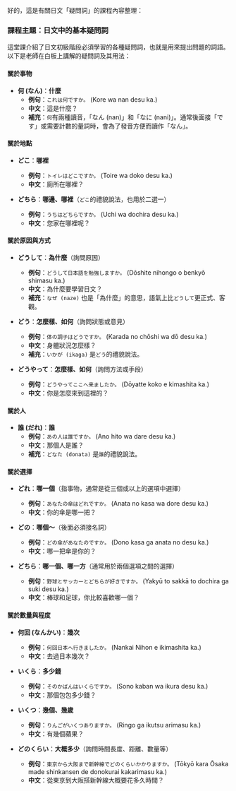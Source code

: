 
好的，這是有關日文「疑問詞」的課程內容整理：

### **課程主題：日文中的基本疑問詞**

這堂課介紹了日文初級階段必須學習的各種疑問詞，也就是用來提出問題的詞語。以下是老師在白板上講解的疑問詞及其用法：

#### **關於事物**

*   **何 (なん)**：**什麼**
    *   **例句**：`これは何ですか。` (Kore wa nan desu ka.)
    *   **中文**：這是什麼？
    *   **補充**：`何`有兩種讀音，「なん (nan)」和「なに (nani)」。通常後面接「です」或需要計數的量詞時，會為了發音方便而讀作「なん」。

#### **關於地點**

*   **どこ**：**哪裡**
    *   **例句**：`トイレはどこですか。` (Toire wa doko desu ka.)
    *   **中文**：廁所在哪裡？

*   **どちら**：**哪邊、哪裡**（`どこ`的禮貌說法，也用於二選一）
    *   **例句**：`うちはどちらですか。` (Uchi wa dochira desu ka.)
    *   **中文**：您家在哪裡呢？

#### **關於原因與方式**

*   **どうして**：**為什麼**（詢問原因）
    *   **例句**：`どうして日本語を勉強しますか。` (Dōshite nihongo o benkyō shimasu ka.)
    *   **中文**：為什麼要學習日文？
    *   **補充**：`なぜ (naze)` 也是「為什麼」的意思，語氣上比`どうして`更正式、客觀。

*   **どう**：**怎麼樣、如何**（詢問狀態或意見）
    *   **例句**：`体の調子はどうですか。` (Karada no chōshi wa dō desu ka.)
    *   **中文**：身體狀況怎麼樣？
    *   **補充**：`いかが (ikaga)` 是`どう`的禮貌說法。

*   **どうやって**：**怎麼樣、如何**（詢問方法或手段）
    *   **例句**：`どうやってここへ来ましたか。` (Dōyatte koko e kimashita ka.)
    *   **中文**：你是怎麼來到這裡的？

#### **關於人**

*   **誰 (だれ)**：**誰**
    *   **例句**：`あの人は誰ですか。` (Ano hito wa dare desu ka.)
    *   **中文**：那個人是誰？
    *   **補充**：`どなた (donata)` 是`誰`的禮貌說法。

#### **關於選擇**

*   **どれ**：**哪一個**（指事物，通常是從三個或以上的選項中選擇）
    *   **例句**：`あなたの傘はどれですか。` (Anata no kasa wa dore desu ka.)
    *   **中文**：你的傘是哪一把？

*   **どの**：**哪個～**（後面必須接名詞）
    *   **例句**：`どの傘があなたのですか。` (Dono kasa ga anata no desu ka.)
    *   **中文**：哪一把傘是你的？

*   **どちら**：**哪一個、哪一方**（通常用於兩個選項之間的選擇）
    *   **例句**：`野球とサッカーとどちらが好きですか。` (Yakyū to sakkā to dochira ga suki desu ka.)
    *   **中文**：棒球和足球，你比較喜歡哪一個？

#### **關於數量與程度**

*   **何回 (なんかい)**：**幾次**
    *   **例句**：`何回日本へ行きましたか。` (Nankai Nihon e ikimashita ka.)
    *   **中文**：去過日本幾次？

*   **いくら**：**多少錢**
    *   **例句**：`そのかばんはいくらですか。` (Sono kaban wa ikura desu ka.)
    *   **中文**：那個包包多少錢？

*   **いくつ**：**幾個、幾歲**
    *   **例句**：`りんごがいくつありますか。` (Ringo ga ikutsu arimasu ka.)
    *   **中文**：有幾個蘋果？

*   **どのくらい**：**大概多少**（詢問時間長度、距離、數量等）
    *   **例句**：`東京から大阪まで新幹線でどのくらいかかりますか。` (Tōkyō kara Ōsaka made shinkansen de donokurai kakarimasu ka.)
    *   **中文**：從東京到大阪搭新幹線大概要花多久時間？



